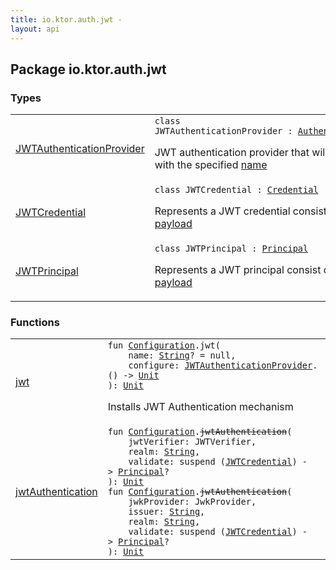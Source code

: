 ```yaml
---
title: io.ktor.auth.jwt - 
layout: api
---
```




## Package io.ktor.auth.jwt

### Types

<table class="api-docs-table">
<tbody>
<tr>
<td markdown="1">

<a href="-j-w-t-authentication-provider/index.html">JWTAuthenticationProvider</a>


</td>
<td markdown="1">
<div class="signature"><code><span class="keyword">class </span><span class="identifier">JWTAuthenticationProvider</span>&nbsp;<span class="symbol">:</span>&nbsp;<a href="../io.ktor.auth/-authentication-provider/index.html"><span class="identifier">AuthenticationProvider</span></a></code></div>

JWT authentication provider that will be registered with the specified <a href="../io.ktor.auth/-authentication-provider/name.html">name</a>


</td>
</tr>
<tr>
<td markdown="1">

<a href="-j-w-t-credential/index.html">JWTCredential</a>


</td>
<td markdown="1">
<div class="signature"><code><span class="keyword">class </span><span class="identifier">JWTCredential</span>&nbsp;<span class="symbol">:</span>&nbsp;<a href="../io.ktor.auth/-credential.html"><span class="identifier">Credential</span></a></code></div>

Represents a JWT credential consist of the specified <a href="-j-w-t-credential/payload.html">payload</a>


</td>
</tr>
<tr>
<td markdown="1">

<a href="-j-w-t-principal/index.html">JWTPrincipal</a>


</td>
<td markdown="1">
<div class="signature"><code><span class="keyword">class </span><span class="identifier">JWTPrincipal</span>&nbsp;<span class="symbol">:</span>&nbsp;<a href="../io.ktor.auth/-principal.html"><span class="identifier">Principal</span></a></code></div>

Represents a JWT principal consist of the specified <a href="-j-w-t-principal/payload.html">payload</a>


</td>
</tr>
</tbody>
</table>

### Functions

<table class="api-docs-table">
<tbody>
<tr>
<td markdown="1">

<a href="jwt.html">jwt</a>


</td>
<td markdown="1">
<div class="signature"><code><span class="keyword">fun </span><a href="../io.ktor.auth/-authentication/-configuration/index.html"><span class="identifier">Configuration</span></a><span class="symbol">.</span><span class="identifier">jwt</span><span class="symbol">(</span><br/>&nbsp;&nbsp;&nbsp;&nbsp;<span class="parameterName" id="io.ktor.auth.jwt$jwt(io.ktor.auth.Authentication.Configuration, kotlin.String, kotlin.Function1((io.ktor.auth.jwt.JWTAuthenticationProvider, kotlin.Unit)))/name">name</span><span class="symbol">:</span>&nbsp;<a href="https://kotlinlang.org/api/latest/jvm/stdlib/kotlin/-string/index.html"><span class="identifier">String</span></a><span class="symbol">?</span>&nbsp;<span class="symbol">=</span>&nbsp;null<span class="symbol">, </span><br/>&nbsp;&nbsp;&nbsp;&nbsp;<span class="parameterName" id="io.ktor.auth.jwt$jwt(io.ktor.auth.Authentication.Configuration, kotlin.String, kotlin.Function1((io.ktor.auth.jwt.JWTAuthenticationProvider, kotlin.Unit)))/configure">configure</span><span class="symbol">:</span>&nbsp;<a href="-j-w-t-authentication-provider/index.html"><span class="identifier">JWTAuthenticationProvider</span></a><span class="symbol">.</span><span class="symbol">(</span><span class="symbol">)</span>&nbsp;<span class="symbol">-&gt;</span>&nbsp;<a href="https://kotlinlang.org/api/latest/jvm/stdlib/kotlin/-unit/index.html"><span class="identifier">Unit</span></a><br/><span class="symbol">)</span><span class="symbol">: </span><a href="https://kotlinlang.org/api/latest/jvm/stdlib/kotlin/-unit/index.html"><span class="identifier">Unit</span></a></code></div>

Installs JWT Authentication mechanism


</td>
</tr>
<tr>
<td markdown="1">

<a href="jwt-authentication.html">jwtAuthentication</a>


</td>
<td markdown="1">
<div class="signature"><code><span class="keyword">fun </span><a href="../io.ktor.auth/-authentication/-configuration/index.html"><span class="identifier">Configuration</span></a><span class="symbol">.</span><s><span class="identifier">jwtAuthentication</span></s><span class="symbol">(</span><br/>&nbsp;&nbsp;&nbsp;&nbsp;<span class="parameterName" id="io.ktor.auth.jwt$jwtAuthentication(io.ktor.auth.Authentication.Configuration, com.auth0.jwt.JWTVerifier, kotlin.String, kotlin.SuspendFunction1((io.ktor.auth.jwt.JWTCredential, io.ktor.auth.Principal)))/jwtVerifier">jwtVerifier</span><span class="symbol">:</span>&nbsp;<span class="identifier">JWTVerifier</span><span class="symbol">, </span><br/>&nbsp;&nbsp;&nbsp;&nbsp;<span class="parameterName" id="io.ktor.auth.jwt$jwtAuthentication(io.ktor.auth.Authentication.Configuration, com.auth0.jwt.JWTVerifier, kotlin.String, kotlin.SuspendFunction1((io.ktor.auth.jwt.JWTCredential, io.ktor.auth.Principal)))/realm">realm</span><span class="symbol">:</span>&nbsp;<a href="https://kotlinlang.org/api/latest/jvm/stdlib/kotlin/-string/index.html"><span class="identifier">String</span></a><span class="symbol">, </span><br/>&nbsp;&nbsp;&nbsp;&nbsp;<span class="parameterName" id="io.ktor.auth.jwt$jwtAuthentication(io.ktor.auth.Authentication.Configuration, com.auth0.jwt.JWTVerifier, kotlin.String, kotlin.SuspendFunction1((io.ktor.auth.jwt.JWTCredential, io.ktor.auth.Principal)))/validate">validate</span><span class="symbol">:</span>&nbsp;<span class="keyword">suspend </span><span class="symbol">(</span><a href="-j-w-t-credential/index.html"><span class="identifier">JWTCredential</span></a><span class="symbol">)</span>&nbsp;<span class="symbol">-&gt;</span>&nbsp;<a href="../io.ktor.auth/-principal.html"><span class="identifier">Principal</span></a><span class="symbol">?</span><br/><span class="symbol">)</span><span class="symbol">: </span><a href="https://kotlinlang.org/api/latest/jvm/stdlib/kotlin/-unit/index.html"><span class="identifier">Unit</span></a></code></div>

<div class="signature"><code><span class="keyword">fun </span><a href="../io.ktor.auth/-authentication/-configuration/index.html"><span class="identifier">Configuration</span></a><span class="symbol">.</span><s><span class="identifier">jwtAuthentication</span></s><span class="symbol">(</span><br/>&nbsp;&nbsp;&nbsp;&nbsp;<span class="parameterName" id="io.ktor.auth.jwt$jwtAuthentication(io.ktor.auth.Authentication.Configuration, com.auth0.jwk.JwkProvider, kotlin.String, kotlin.String, kotlin.SuspendFunction1((io.ktor.auth.jwt.JWTCredential, io.ktor.auth.Principal)))/jwkProvider">jwkProvider</span><span class="symbol">:</span>&nbsp;<span class="identifier">JwkProvider</span><span class="symbol">, </span><br/>&nbsp;&nbsp;&nbsp;&nbsp;<span class="parameterName" id="io.ktor.auth.jwt$jwtAuthentication(io.ktor.auth.Authentication.Configuration, com.auth0.jwk.JwkProvider, kotlin.String, kotlin.String, kotlin.SuspendFunction1((io.ktor.auth.jwt.JWTCredential, io.ktor.auth.Principal)))/issuer">issuer</span><span class="symbol">:</span>&nbsp;<a href="https://kotlinlang.org/api/latest/jvm/stdlib/kotlin/-string/index.html"><span class="identifier">String</span></a><span class="symbol">, </span><br/>&nbsp;&nbsp;&nbsp;&nbsp;<span class="parameterName" id="io.ktor.auth.jwt$jwtAuthentication(io.ktor.auth.Authentication.Configuration, com.auth0.jwk.JwkProvider, kotlin.String, kotlin.String, kotlin.SuspendFunction1((io.ktor.auth.jwt.JWTCredential, io.ktor.auth.Principal)))/realm">realm</span><span class="symbol">:</span>&nbsp;<a href="https://kotlinlang.org/api/latest/jvm/stdlib/kotlin/-string/index.html"><span class="identifier">String</span></a><span class="symbol">, </span><br/>&nbsp;&nbsp;&nbsp;&nbsp;<span class="parameterName" id="io.ktor.auth.jwt$jwtAuthentication(io.ktor.auth.Authentication.Configuration, com.auth0.jwk.JwkProvider, kotlin.String, kotlin.String, kotlin.SuspendFunction1((io.ktor.auth.jwt.JWTCredential, io.ktor.auth.Principal)))/validate">validate</span><span class="symbol">:</span>&nbsp;<span class="keyword">suspend </span><span class="symbol">(</span><a href="-j-w-t-credential/index.html"><span class="identifier">JWTCredential</span></a><span class="symbol">)</span>&nbsp;<span class="symbol">-&gt;</span>&nbsp;<a href="../io.ktor.auth/-principal.html"><span class="identifier">Principal</span></a><span class="symbol">?</span><br/><span class="symbol">)</span><span class="symbol">: </span><a href="https://kotlinlang.org/api/latest/jvm/stdlib/kotlin/-unit/index.html"><span class="identifier">Unit</span></a></code></div>

</td>
</tr>
</tbody>
</table>
